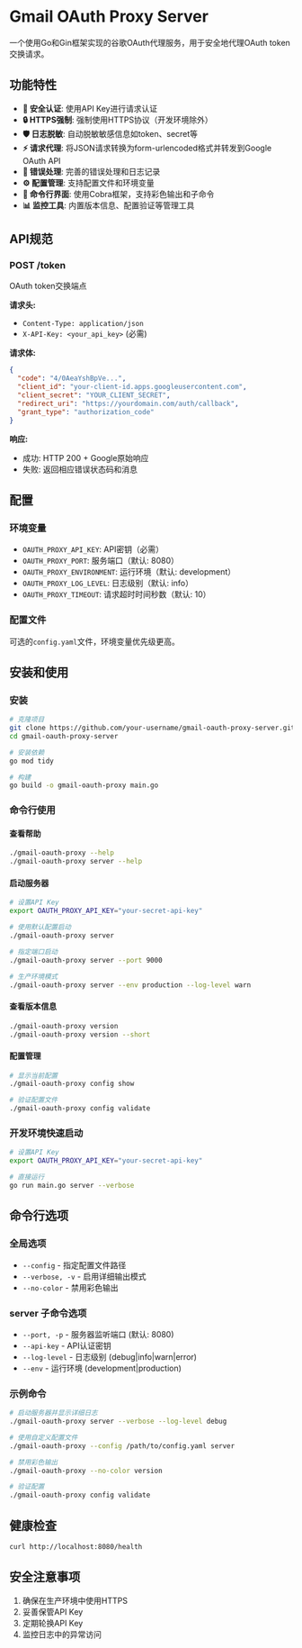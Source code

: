 # Gmail OAuth Proxy Server

一个使用Go和Gin框架实现的谷歌OAuth代理服务，用于安全地代理OAuth token交换请求。

## 功能特性

- **🔐 安全认证**: 使用API Key进行请求认证
- **🔒 HTTPS强制**: 强制使用HTTPS协议（开发环境除外）
- **🛡️ 日志脱敏**: 自动脱敏敏感信息如token、secret等
- **⚡ 请求代理**: 将JSON请求转换为form-urlencoded格式并转发到Google OAuth API
- **🚨 错误处理**: 完善的错误处理和日志记录
- **⚙️ 配置管理**: 支持配置文件和环境变量
- **🎨 命令行界面**: 使用Cobra框架，支持彩色输出和子命令
- **📊 监控工具**: 内置版本信息、配置验证等管理工具

## API规范

### POST /token

OAuth token交换端点

**请求头:**
- `Content-Type: application/json`
- `X-API-Key: <your_api_key>` (必需)

**请求体:**
```json
{
  "code": "4/0AeaYshBpVe...",
  "client_id": "your-client-id.apps.googleusercontent.com", 
  "client_secret": "YOUR_CLIENT_SECRET",
  "redirect_uri": "https://yourdomain.com/auth/callback",
  "grant_type": "authorization_code"
}
```

**响应:**
- 成功: HTTP 200 + Google原始响应
- 失败: 返回相应错误状态码和消息

## 配置

### 环境变量

- `OAUTH_PROXY_API_KEY`: API密钥（必需）
- `OAUTH_PROXY_PORT`: 服务端口（默认: 8080）
- `OAUTH_PROXY_ENVIRONMENT`: 运行环境（默认: development）
- `OAUTH_PROXY_LOG_LEVEL`: 日志级别（默认: info）
- `OAUTH_PROXY_TIMEOUT`: 请求超时时间秒数（默认: 10）

### 配置文件

可选的`config.yaml`文件，环境变量优先级更高。

## 安装和使用

### 安装

```bash
# 克隆项目
git clone https://github.com/your-username/gmail-oauth-proxy-server.git
cd gmail-oauth-proxy-server

# 安装依赖
go mod tidy

# 构建
go build -o gmail-oauth-proxy main.go
```

### 命令行使用

#### 查看帮助
```bash
./gmail-oauth-proxy --help
./gmail-oauth-proxy server --help
```

#### 启动服务器
```bash
# 设置API Key
export OAUTH_PROXY_API_KEY="your-secret-api-key"

# 使用默认配置启动
./gmail-oauth-proxy server

# 指定端口启动
./gmail-oauth-proxy server --port 9000

# 生产环境模式
./gmail-oauth-proxy server --env production --log-level warn
```

#### 查看版本信息
```bash
./gmail-oauth-proxy version
./gmail-oauth-proxy version --short
```

#### 配置管理
```bash
# 显示当前配置
./gmail-oauth-proxy config show

# 验证配置文件
./gmail-oauth-proxy config validate
```

### 开发环境快速启动

```bash
# 设置API Key
export OAUTH_PROXY_API_KEY="your-secret-api-key"

# 直接运行
go run main.go server --verbose
```

## 命令行选项

### 全局选项
- `--config` - 指定配置文件路径
- `--verbose, -v` - 启用详细输出模式
- `--no-color` - 禁用彩色输出

### server 子命令选项
- `--port, -p` - 服务器监听端口 (默认: 8080)
- `--api-key` - API认证密钥
- `--log-level` - 日志级别 (debug|info|warn|error)
- `--env` - 运行环境 (development|production)

### 示例命令

```bash
# 启动服务器并显示详细日志
./gmail-oauth-proxy server --verbose --log-level debug

# 使用自定义配置文件
./gmail-oauth-proxy --config /path/to/config.yaml server

# 禁用彩色输出
./gmail-oauth-proxy --no-color version

# 验证配置
./gmail-oauth-proxy config validate
```

## 健康检查

```bash
curl http://localhost:8080/health
```

## 安全注意事项

1. 确保在生产环境中使用HTTPS
2. 妥善保管API Key
3. 定期轮换API Key
4. 监控日志中的异常访问
